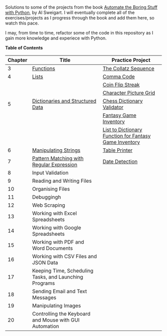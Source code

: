 Solutions to some of the projects from the book <a href="https://automatetheboringstuff.com/">Automate the Boring Stuff with Python</a>, by Al Sweigart.  I will eventually complete all of the exercises/projects as I progress through the book and add them here, so watch this pace.

I may, from time to time, refactor some of the code in this repository as I gain more knowledge and experiece with Python.

**Table of Contents**

| **Chapter** 	| **Title**                                                                                                                                                 	| **Practice Project**                                                                                                                                                                                     	|
|-------------	|-----------------------------------------------------------------------------------------------------------------------------------------------------------	|----------------------------------------------------------------------------------------------------------------------------------------------------------------------------------------------------------	|
|      3      	| [Functions](https://github.com/g-ung/project-level-up/tree/main/automate-the-boring-stuff-with-python-SOLUTIONS/Chapter_3)                                	| [The Collatz Sequence](https://github.com/g-ung/project-level-up/blob/main/automate-the-boring-stuff-with-python-SOLUTIONS/Chapter_3/collatz.py)                                                         	|
|      4      	| [Lists](https://github.com/g-ung/project-level-up/tree/main/automate-the-boring-stuff-with-python-SOLUTIONS/Chapter_4)                                    	| [Comma Code](https://github.com/g-ung/project-level-up/blob/main/automate-the-boring-stuff-with-python-SOLUTIONS/Chapter_4/comma.py)                                                                     	|
|             	|                                                                                                                                                           	| [Coin Flip Streak](https://github.com/g-ung/project-level-up/blob/main/automate-the-boring-stuff-with-python-SOLUTIONS/Chapter_4/coin_flip_streaks.py)                                                   	|
|             	|                                                                                                                                                           	| [Character Picture Grid](https://github.com/g-ung/project-level-up/blob/main/automate-the-boring-stuff-with-python-SOLUTIONS/Chapter_4/character_grid_picture.py)                                        	|
|      5      	| [Dictionaries and Structured Data](https://github.com/g-ung/project-level-up/tree/main/automate-the-boring-stuff-with-python-SOLUTIONS/Chapter_5)         	| [Chess Dictionary Validator](https://github.com/g-ung/project-level-up/blob/main/automate-the-boring-stuff-with-python-SOLUTIONS/Chapter_5/chess_dict_validator.py)                                      	|
|             	|                                                                                                                                                           	| [Fantasy Game Inventory](https://github.com/g-ung/project-level-up/blob/main/automate-the-boring-stuff-with-python-SOLUTIONS/Chapter_5/fantasy_game_inventory.py)                                        	|
|             	|                                                                                                                                                           	| [List to Dictionary Function for Fantasy Game Inventory](https://github.com/g-ung/project-level-up/blob/main/automate-the-boring-stuff-with-python-SOLUTIONS/Chapter_5/list_to_dict_fantasy_game_inv.py) 	|
|      6      	| [Manipulating Strings](https://github.com/g-ung/project-level-up/tree/main/automate-the-boring-stuff-with-python-SOLUTIONS/Chapter_6)                     	| [Table Printer](https://github.com/g-ung/project-level-up/blob/main/automate-the-boring-stuff-with-python-SOLUTIONS/Chapter_6/print_table.py)                                                             	|
|      7      	| [Pattern Matching with Regular Expression](https://github.com/g-ung/project-level-up/tree/main/automate-the-boring-stuff-with-python-SOLUTIONS/Chapter_7) 	| [Date Detection](https://github.com/g-ung/project-level-up/blob/main/automate-the-boring-stuff-with-python-SOLUTIONS/Chapter_7/date_detection.py)                                                        	|
|      8      	| Input Validation                                                                                                                                          	|                                                                                                                                                                                                          	|
|      9      	| Reading and Writing Files                                                                                                                                 	|                                                                                                                                                                                                          	|
|      10     	| Organising Files                                                                                                                                          	|                                                                                                                                                                                                          	|
|      11     	| Debuggingh                                                                                                                                                	|                                                                                                                                                                                                          	|
|      12     	| Web Scraping                                                                                                                                              	|                                                                                                                                                                                                          	|
|      13     	| Working with Excel Spreadsheets                                                                                                                           	|                                                                                                                                                                                                          	|
|      14     	| Working with Google Spreadsheets                                                                                                                          	|                                                                                                                                                                                                          	|
|      15     	| Working with PDF and Word Documents                                                                                                                       	|                                                                                                                                                                                                          	|
|      16     	| Working with CSV Files and JSON Data                                                                                                                      	|                                                                                                                                                                                                          	|
|      17     	| Keeping Time, Scheduling Tasks, and Launching Programs                                                                                                    	|                                                                                                                                                                                                          	|
|      18     	| Sending Email and Text Messages                                                                                                                           	|                                                                                                                                                                                                          	|
|      19     	| Manipulating Images                                                                                                                                       	|                                                                                                                                                                                                          	|
|      20     	| Controlling the Keyboard and Mouse with GUI Automation                                                                                                    	|                                                                                                                                                                                                          	|
